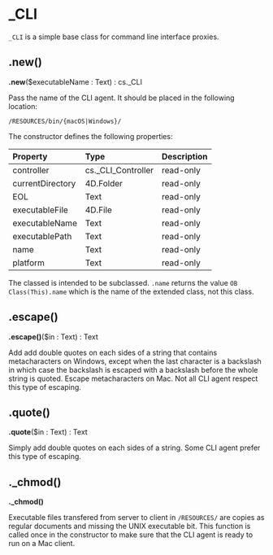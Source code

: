 # _CLI

`_CLI` is a simple base class for command line interface proxies. 

## .new() 

**.new**($executableName : Text) : cs._CLI

Pass the name of the CLI agent. It should be placed in the following location:

```
/RESOURCES/bin/{macOS|Windows}/
```

The constructor defines the following properties:

|Property|Type|Description|
|:-|:-|:-|
|controller|cs._CLI_Controller|read-only|
|currentDirectory|4D.Folder|read-only|
|EOL|Text|read-only|
|executableFile|4D.File|read-only|
|executableName|Text|read-only|
|executablePath|Text|read-only|
|name|Text|read-only|
|platform|Text|read-only|

The classed is intended to be subclassed. `.name` returns the value `OB Class(This).name` which is the name of the extended class, not this class.

## .escape()

**.escape()**($in : Text) : Text

Add add double quotes on each sides of a string that contains metacharacters on Windows, except when the last character is a backslash in which case the backslash is escaped with a backslash before the whole string is quoted. Escape metacharacters on Mac. Not all CLI agent respect this type of escaping.

## .quote()

**.quote**($in : Text) : Text

Simply add double quotes on each sides of a string. Some CLI agent prefer this type of escaping.

## ._chmod()

**._chmod()**

Executable files transfered from server to client in `/RESOURCES/` are copies as regular documents and missing the UNIX executable bit. This function is called once in the constructor to make sure that the CLI agent is ready to run on a Mac client.  
